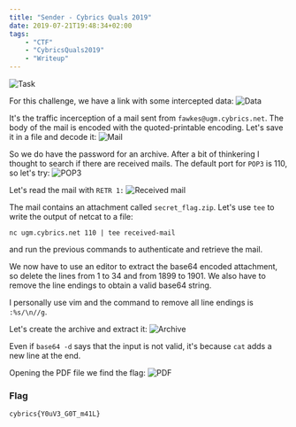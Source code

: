 ```yaml
---
title: "Sender - Cybrics Quals 2019"
date: 2019-07-21T19:48:34+02:00
tags:
    - "CTF"
    - "CybricsQuals2019"
    - "Writeup"
---
```

![Task](/images/cybrics-2019/sender/task.png)

For this challenge, we have a link with some intercepted data:
![Data](/images/cybrics-2019/sender/data.png)

It's the traffic incerception of a mail sent from `fawkes@ugm.cybrics.net`. The
body of the mail is encoded with the quoted-printable encoding. Let's save it in
a file and decode it:
![Mail](/images/cybrics-2019/sender/mail-body.png)

So we do have the password for an archive. After a bit of thinkering I thought
to search if there are received mails. The default port for `POP3` is 110, so
let's try:
![POP3](/images/cybrics-2019/sender/pop3.png)

Let's read the mail with `RETR 1:`
![Received mail](/images/cybrics-2019/sender/received-mail.png)

The mail contains an attachment called `secret_flag.zip`. Let's use `tee` to
write the output of netcat to a file:
```
nc ugm.cybrics.net 110 | tee received-mail
```
and run the previous commands to authenticate and retrieve the mail.

We now have to use an editor to extract the base64 encoded attachment, so delete
the lines from 1 to 34 and from 1899 to 1901. We also have to remove the line
endings to obtain a valid base64 string.

I personally use vim and the command to remove all line endings is `:%s/\n//g`.

Let's create the archive and extract it:
![Archive](/images/cybrics-2019/sender/archive.png)

Even if `base64 -d` says that the input is not valid, it's because `cat` adds a
new line at the end.

Opening the PDF file we find the flag:
![PDF](/images/cybrics-2019/sender/pdf.png)

### Flag
```
cybrics{Y0uV3_G0T_m41L}
```
